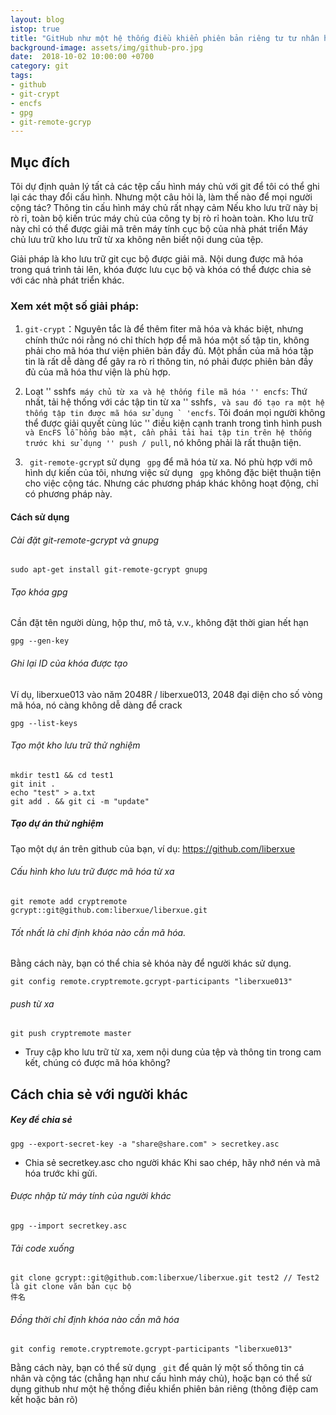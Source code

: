 ```yaml
---
layout: blog
istop: true
title: "GitHub như một hệ thống điều khiển phiên bản riêng tư tư nhân hóa kho lưu trữ từ xa"
background-image: assets/img/github-pro.jpg
date:  2018-10-02 10:00:00 +0700
category: git
tags:
- github
- git-crypt
- encfs
- gpg
- git-remote-gcryp
---
```

 
## Mục đích
 
 
Tôi dự định quản lý tất cả các tệp cấu hình máy chủ với git để tôi có thể ghi lại các thay đổi cấu hình. Nhưng một câu hỏi là, làm thế nào để mọi người cộng tác? Thông tin cấu hình máy chủ rất nhạy cảm Nếu kho lưu trữ này bị rò rỉ, toàn bộ kiến ​​trúc máy chủ của công ty bị rò rỉ hoàn toàn. Kho lưu trữ này chỉ có thể được giải mã trên máy tính cục bộ của nhà phát triển Máy chủ lưu trữ kho lưu trữ từ xa không nên biết nội dung của tệp.

Giải pháp là kho lưu trữ git cục bộ được giải mã. Nội dung được mã hóa trong quá trình tải lên, khóa được lưu cục bộ và khóa có thể được chia sẻ với các nhà phát triển khác.

### Xem xét một số giải pháp:

1. ``git-crypt``：Nguyên tắc là để thêm fiter mã hóa và khác biệt, nhưng chính thức nói rằng nó chỉ thích hợp để mã hóa một số tập tin, không phải cho mã hóa thư viện phiên bản đầy đủ. Một phần của mã hóa tập tin là rất dễ dàng để gây ra rò rỉ thông tin, nó phải được phiên bản đầy đủ của mã hóa thư viện là phù hợp.

2. Loạt '' sshfs`` máy chủ từ xa và hệ thống file mã hóa '' encfs``: Thứ nhất, tải hệ thống với các tập tin từ xa '' sshfs``, và sau đó tạo ra một hệ thống tập tin được mã hóa sử dụng ` 'encfs``. Tôi đoán mọi người không thể được giải quyết cùng lúc '' điều kiện cạnh tranh trong tình hình push`` và EncFS lỗ hổng bảo mật, cần phải tải hai tập tin trên hệ thống trước khi sử dụng '' push / pull``, nó không phải là rất thuận tiện.

3. `` git-remote-gcryp``t sử dụng `` gpg`` để mã hóa từ xa. Nó phù hợp với mô hình dự kiến ​​của tôi, nhưng việc sử dụng `` gpg`` không đặc biệt thuận tiện cho việc cộng tác. Nhưng các phương pháp khác không hoạt động, chỉ có phương pháp này.

#### Cách sử dụng


######  Cài đặt git-remote-gcrypt và gnupg
```
sudo apt-get install git-remote-gcrypt gnupg
```
###### Tạo khóa gpg
Cần đặt tên người dùng, hộp thư, mô tả, v.v., không đặt thời gian hết hạn
```
gpg --gen-key
```
###### Ghi lại ID của khóa được tạo

Ví dụ, liberxue013 vào năm 2048R / liberxue013, 2048 đại diện cho số vòng mã hóa, nó càng không dễ dàng để crack
```
gpg --list-keys
```
###### Tạo một kho lưu trữ thử nghiệm
```
mkdir test1 && cd test1
git init .
echo "test" > a.txt
git add . && git ci -m "update"
```
##### Tạo dự án thử nghiệm

Tạo một dự án trên github của bạn, ví dụ: https://github.com/liberxue
######  Cấu hình kho lưu trữ được mã hóa từ xa
```
git remote add cryptremote gcrypt::git@github.com:liberxue/liberxue.git
```
###### Tốt nhất là chỉ định khóa nào cần mã hóa.
 Bằng cách này, bạn có thể chia sẻ khóa này để người khác sử dụng.
```
git config remote.cryptremote.gcrypt-participants "liberxue013"
```
###### push từ xa
```
git push cryptremote master
```
* Truy cập kho lưu trữ từ xa, xem nội dung của tệp và thông tin trong cam kết, chúng có được mã hóa không?

## Cách chia sẻ với người khác


##### Key để chia sẻ
```
gpg --export-secret-key -a "share@share.com" > secretkey.asc
```
- Chia sẻ secretkey.asc cho người khác Khi sao chép, hãy nhớ nén và mã hóa trước khi gửi.

###### Được nhập từ máy tính của người khác
```
gpg --import secretkey.asc
```
###### Tải code xuống
```
git clone gcrypt::git@github.com:liberxue/liberxue.git test2 // Test2 là git clone văn bản cục bộ
件名
```
###### Đồng thời chỉ định khóa nào cần mã hóa

```
git config remote.cryptremote.gcrypt-participants "liberxue013"

```


Bằng cách này, bạn có thể sử dụng `` git`` để quản lý một số thông tin cá nhân và cộng tác (chẳng hạn như cấu hình máy chủ), hoặc bạn có thể sử dụng github như một hệ thống điều khiển phiên bản riêng (thông điệp cam kết hoặc bản rõ)
